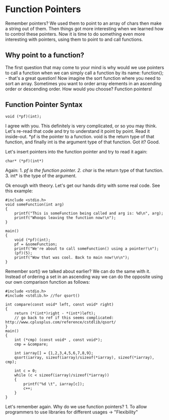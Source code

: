 # Function Pointers
Remember pointers? We used them to point to an array of chars then make a string out of them. Then things got more interesting when we learned how to control these pointers. Now it is time to do something even more interesting with pointers, using them to point to and call functions.

## Why point to a function?
The first question that may come to your mind is why would we use pointers to call a function when we can simply call a function by its name: function(); - that's a great question! Now imagine the sort function where you need to sort an array. Sometimes you want to order array elements in an ascending order or descending order. How would you choose? Function pointers!

## Function Pointer Syntax
    void (*pf)(int);
I agree with you. This definitely is very complicated, or so you may think. Let's re-read that code and try to understand it point by point. Read it inside-out. *pf is the pointer to a function. void is the return type of that function, and finally int is the argument type of that function. Got it? Good.

Let's insert pointers into the function pointer and try to read it again:

    char* (*pf)(int*)
Again: 1. *pf is the function pointer. 2. char* is the return type of that function. 3. int* is the type of the argument.

Ok enough with theory. Let's get our hands dirty with some real code. See this example:

    #include <stdio.h>
    void someFunction(int arg)
    {
        printf("This is someFunction being called and arg is: %d\n", arg);
        printf("Whoops leaving the function now!\n");
    }

    main()
    {
        void (*pf)(int);
        pf = &someFunction;
        printf("We're about to call someFunction() using a pointer!\n");
        (pf)(5);
        printf("Wow that was cool. Back to main now!\n\n");
    }
Remember sort() we talked about earlier? We can do the same with it. Instead of ordering a set in an ascending way we can do the opposite using our own comparison function as follows:

    #include <stdio.h>
    #include <stdlib.h> //for qsort()

    int compare(const void* left, const void* right)
    {
        return (*(int*)right - *(int*)left);
        // go back to ref if this seems complicated: http://www.cplusplus.com/reference/cstdlib/qsort/
    }
    main()
    {
        int (*cmp) (const void* , const void*);
        cmp = &compare;

        int iarray[] = {1,2,3,4,5,6,7,8,9};
        qsort(iarray, sizeof(iarray)/sizeof(*iarray), sizeof(*iarray), cmp);

        int c = 0;
        while (c < sizeof(iarray)/sizeof(*iarray))
        {
            printf("%d \t", iarray[c]);
            c++;
        }
    }
Let's remember again. Why do we use function pointers? 1. To allow programmers to use libraries for different usages -> "Flexibility"